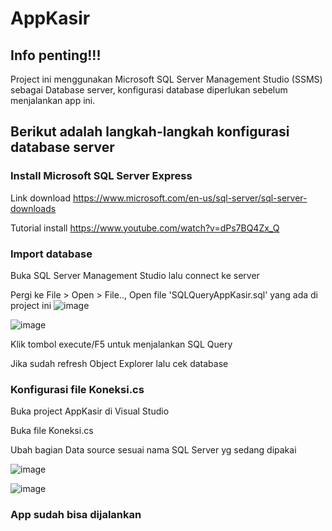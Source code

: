 # AppKasir

## Info penting!!!

Project ini menggunakan Microsoft SQL Server Management Studio (SSMS) sebagai Database server, konfigurasi database diperlukan sebelum menjalankan app ini.

## Berikut adalah langkah-langkah konfigurasi database server

### Install Microsoft SQL Server Express

Link download https://www.microsoft.com/en-us/sql-server/sql-server-downloads

Tutorial install https://www.youtube.com/watch?v=dPs7BQ4Zx_Q

### Import database

Buka SQL Server Management Studio lalu connect ke server

Pergi ke File > Open > File.., Open file 'SQLQueryAppKasir.sql' yang ada di project ini ![image](https://github.com/user-attachments/assets/b0d62952-9589-455f-8555-56812d0fd55b)

![image](https://github.com/user-attachments/assets/e0f7c45a-3c4a-42f9-b8dc-4cd3fafe7ed1)

Klik tombol execute/F5 untuk menjalankan SQL Query

Jika sudah refresh Object Explorer lalu cek database 

### Konfigurasi file Koneksi.cs

Buka project AppKasir di Visual Studio

Buka file Koneksi.cs

Ubah bagian Data source sesuai nama SQL Server yg sedang dipakai

![image](https://github.com/user-attachments/assets/d0b3f3f4-1c42-42a2-a6d9-02b45fd34564)


![image](https://github.com/user-attachments/assets/5f4a0be6-45b5-416d-86cb-bdb04bf62979)

### App sudah bisa dijalankan
